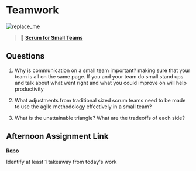 # Teamwork

![replace_me](https://codeworks.blob.core.windows.net/public/assets/img/illustrations/placeholder.svg)

> **📖 [Scrum for Small Teams](https://codeworksacademy.com/fs-student-guide/resources/wk8-9/02-Scrum-For-Small-Teams)**

## Questions

1. Why is communication on a small team important?
making sure that your team is all on the same page.
If you and your team do small stand ups and talk about what went right and what you could improve on will help productivity

2. What adjustments from traditional sized scrum teams need to be made to use the agile methodology effectively in a small team?



3. What is the unattainable triangle? What are the tradeoffs of each side?

## Afternoon Assignment Link

**[Repo](https://github.com/Gavinlasher/<ASSIGNMENT_REPO>)**

Identify at least 1 takeaway from today's work

